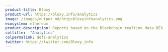 ```yaml
---
product-title: Bloxy
product-url: https://bloxy.info/analytics
image: /images/output_md/httpsbloxyinfoanalytics.png
ecosystem: ethereum
product-description: Reports based on the blockchain realtime data DEX Trades Analysis, DEX Arbitrage Analysis, Margin Trade Positions.  
coltitle:  "Analytics"
colpermalink: defi-analytics
twitter: https://twitter.com/Bloxy_info
---
```

